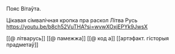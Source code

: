 

Пояс Вітаўта.

Цікавая сімвалічная кропка пра раскол Літва Русь
https://youtu.be/b8ch52VuTHA?si=wvwXOxjEPYk9JwsX

[[@ літварусь]]
[[@ памежжа]]
[[@ код а]]
[[артэфакт. гісторыя прадметаў]]
